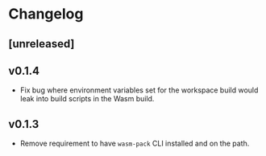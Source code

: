 Changelog
=========

## [unreleased]

## v0.1.4
- Fix bug where environment variables set for the workspace build
  would leak into build scripts in the Wasm build.

## v0.1.3
- Remove requirement to have `wasm-pack` CLI installed and on the path.
